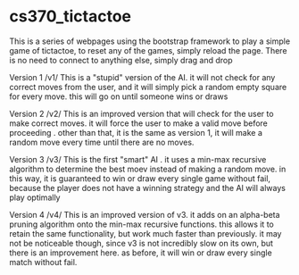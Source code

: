 # cs370_tictactoe
This is a series of webpages using the bootstrap framework to play a simple game of tictactoe,
to reset any of the games, simply reload the page.
There is no need to connect to anything else, simply drag and drop

Version 1 /v1/
This is a "stupid" version of the AI.
it will not check for any correct moves from the user, and it will simply pick a random empty square for every move.
this will go on until someone wins or draws

Version 2 /v2/
This is an improved version that will check for the user to make correct moves.
it will force the user to make a valid move before proceeding .
other than that, it is the same as version 1, it will make a random move every time until there are no moves.

Version 3 /v3/
This is the first "smart" AI .
it uses a min-max recursive algorithm to determine the best moev instead of making a random move.
in this way, it is guaranteed to win or draw every single game without fail, 
because the player does not have a winning strategy and the AI will always play optimally

Version 4 /v4/
This is an improved version of v3.
it adds on an alpha-beta pruning algorithm onto the min-max recursive functions.
this allows it to retain the same functionality, but work much faster than previously.
it may not be noticeable though, since v3 is not incredibly slow on its own, but there is an improvement here.
as before, it will win or draw every single match without fail.

